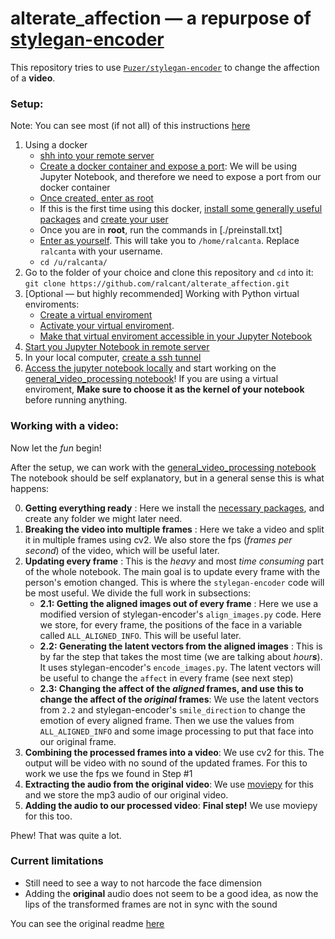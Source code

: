 # alterate_affection  &mdash; a repurpose of [stylegan-encoder](https://github.com/Puzer/stylegan-encoder)
This repository tries to use [`Puzer/stylegan-encoder`](https://github.com/Puzer/stylegan-encoder) to change 
the affection of a **video**.

### Setup:

Note: You can see most (if not all) of this instructions [here](https://gist.github.com/ralcant/7633cb0068a440f687bf4b75019fd5c5)

1) Using a docker
    * [shh into your remote server](https://gist.github.com/ralcant/7633cb0068a440f687bf4b75019fd5c5#shh-into-your-remote-server)
    * [Create a docker container and expose a port](https://gist.github.com/ralcant/7633cb0068a440f687bf4b75019fd5c5#create-a-docker-container): We will be using Jupyter Notebook, and therefore we need to expose a port from our docker container
    * [Once created, enter as root](https://gist.github.com/ralcant/7633cb0068a440f687bf4b75019fd5c5#enter-the-container)
    * If this is the first time using this docker, [install some generally useful packages](https://gist.github.com/ralcant/7633cb0068a440f687bf4b75019fd5c5#if-first-time-install-some-useful-packages) and [create your user](https://gist.github.com/ralcant/7633cb0068a440f687bf4b75019fd5c5#create-your-user)
    * Once you are in **root**, run the commands in [./preinstall.txt]
    * [Enter as yourself](https://gist.github.com/ralcant/7633cb0068a440f687bf4b75019fd5c5#enter-as-yourself). This will take you to `/home/ralcanta`. Replace `ralcanta` with your username.
    * `cd /u/ralcanta/`
2) Go to the folder of your choice and clone this repository and `cd` into it: `git clone https://github.com/ralcant/alterate_affection.git`
3) [Optional &mdash; but highly recommended] Working with Python virtual enviroments:
    * [Create a virtual enviroment](https://gist.github.com/ralcant/7633cb0068a440f687bf4b75019fd5c5#create-a-virtual-enviroment)
    * [Activate your virtual enviroment](https://gist.github.com/ralcant/7633cb0068a440f687bf4b75019fd5c5#activate-your-virtual-enviroment). 
    * [Make that virtual enviroment accessible in your Jupyter Notebook](https://gist.github.com/ralcant/7633cb0068a440f687bf4b75019fd5c5#make-that-virtual-enviroment-accessible-in-your-jupyter-notebook) 
3) [Start you Jupyter Notebook in remote server](https://gist.github.com/ralcant/7633cb0068a440f687bf4b75019fd5c5#start-your-jupyter-notebook-in-your-remote-server)
4) In your local computer, [create a ssh tunnel](https://gist.github.com/ralcant/7633cb0068a440f687bf4b75019fd5c5#creating-a-ssh-tunnel)
5) [Access the jupyter notebook locally](https://gist.github.com/ralcant/7633cb0068a440f687bf4b75019fd5c5#access-the-jupyter-notebook-locally) and start working on the [general_video_processing notebook](./general_video_processing.ipynb)! If you are using a virtual enviroment, **Make sure to choose it as the kernel of your notebook** before running anything.

### Working with a video:

Now let the *fun* begin!

After the setup, we can work with the [general_video_processing notebook](./general_video_processing.ipynb)
The notebook should be self explanatory, but in a general sense this is what happens:

0) **Getting everything ready** : Here we install the [necessary packages](./requirements.txt), and create any folder we might later need.
1) **Breaking the video into multiple frames** : Here we take a video and split it in multiple frames using cv2. We also store the fps (*frames per second*) of the video, which will be useful later.
2) **Updating every frame** : This is the *heavy* and most *time consuming* part of the whole notebook. The main goal is to update every frame with the person's emotion changed. This is where the `stylegan-encoder` code will be most useful. We divide the full work in subsections:
    * **2.1: Getting the aligned images out of every frame** : Here we use a modified version of stylegan-encoder's `align_images.py` code. Here we store, for every frame, the positions of the face in a variable called `ALL_ALIGNED_INFO`. This will be useful later.
    * **2.2: Generating the latent vectors from the aligned images** : This is by far the step that takes the most time (we are talking about *hour**s***). It uses stylegan-encoder's `encode_images.py`. The latent vectors will be useful to change the `affect` in every frame (see next step)
    * **2.3: Changing the affect of the *aligned* frames, and use this to change the affect of the *original* frames**: We use the latent vectors from `2.2` and stylegan-encoder's `smile_direction` to change the emotion of every aligned frame. Then we use the values from `ALL_ALIGNED_INFO` and some image processing to put that face into our original frame.
3) **Combining the processed frames into a video**: We use cv2 for this. The output will be video with no sound of the updated frames. For this to work we use the fps we found in Step #1
4) **Extracting the audio from the original video**: We use [moviepy](https://zulko.github.io/moviepy/) for this and we store the mp3 audio of our original video.
5) **Adding the audio to our processed video**: **Final step!** We use moviepy for this too.

Phew! That was quite a lot.

### Current limitations
* Still need to see a way to not harcode the face dimension
* Adding the **original** audio does not seem to be a good idea, as now the lips of the transformed frames are not in sync with the sound 

You can see the original readme [here](./PREVIOUS_README.md)